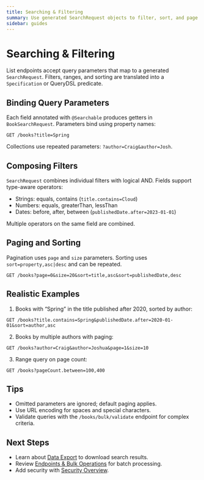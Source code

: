 ```yaml
---
title: Searching & Filtering
summary: Use generated SearchRequest objects to filter, sort, and page through resources.
sidebar: guides
---
```


# Searching & Filtering

List endpoints accept query parameters that map to a generated `SearchRequest`. Filters, ranges, and sorting are translated into a `Specification` or QueryDSL predicate.

## Binding Query Parameters

Each field annotated with `@Searchable` produces getters in `BookSearchRequest`. Parameters bind using property names:

```
GET /books?title=Spring
```

Collections use repeated parameters: `?author=Craig&author=Josh`.

## Composing Filters

`SearchRequest` combines individual filters with logical AND. Fields support type-aware operators:

- Strings: equals, contains (`title.contains=Cloud`)
- Numbers: equals, greaterThan, lessThan
- Dates: before, after, between (`publishedDate.after=2023-01-01`)

Multiple operators on the same field are combined.

## Paging and Sorting

Pagination uses `page` and `size` parameters. Sorting uses `sort=property,asc|desc` and can be repeated.

```
GET /books?page=0&size=20&sort=title,asc&sort=publishedDate,desc
```

## Realistic Examples

1. Books with “Spring” in the title published after 2020, sorted by author:

```
GET /books?title.contains=Spring&publishedDate.after=2020-01-01&sort=author,asc
```

2. Books by multiple authors with paging:

```
GET /books?author=Craig&author=Joshua&page=1&size=10
```

3. Range query on page count:

```
GET /books?pageCount.between=100,400
```

## Tips

- Omitted parameters are ignored; default paging applies.
- Use URL encoding for spaces and special characters.
- Validate queries with the `/books/bulk/validate` endpoint for complex criteria.

## Next Steps

- Learn about [Data Export](/guides/exporting.md) to download search results.
- Review [Endpoints & Bulk Operations](/guides/endpoints-and-bulk.md) for batch processing.
- Add security with [Security Overview](/guides/security/overview.md).

